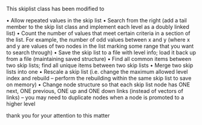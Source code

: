This skiplist class has been modified to 

• Allow repeated values in the skip list
• Search from the right (add a tail member to the skip list class and implement each level as a doubly
linked list)
• Count the number of values that meet certain criteria in a section of the list. For example, the number
of odd values between x and y (where x and y are values of two nodes in the list marking some range
that you want to search through)
• Save the skip list to a file with level info; load it back up from a file (maintaining saved structure)
• Find all common items between two skip lists; find all unique items between two skip lists
• Merge two skip lists into one
• Rescale a skip list (i.e. change the maximum allowed level index and rebuild – perform the rebuilding
within the same skip list to save on memory)
• Change node structure so that each skip list node has ONE next, ONE previous, ONE up and ONE down
links (instead of vectors of links) – you may need to duplicate nodes when a node is promoted to a
higher level

thank you for your attention to this matter
